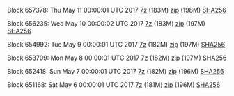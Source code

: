 Block 657378: Thu May 11 00:00:01 UTC 2017 [7z](https://transfer.sh/CNHw4/bootstrap.dat.20170511.7z) (183M) [zip](https://transfer.sh/Q9cYP/bootstrap.dat.20170511.zip) (198M) [SHA256](https://transfer.sh/qLRtI/sha256.txt)

Block 656235: Wed May 10 00:00:02 UTC 2017 [7z](https://transfer.sh/1STg1/bootstrap.dat.20170510.7z) (183M) [zip](https://transfer.sh/IgYff/bootstrap.dat.20170510.zip) (197M) [SHA256](https://transfer.sh/iEoa7/sha256.txt)

Block 654992: Tue May  9 00:00:01 UTC 2017 [7z](https://transfer.sh/lWKG2/bootstrap.dat.20170509.7z) (182M) [zip](https://transfer.sh/G88ov/bootstrap.dat.20170509.zip) (197M) [SHA256](https://transfer.sh/hyeaC/sha256.txt)

Block 653709: Mon May  8 00:00:01 UTC 2017 [7z](https://transfer.sh/iUudo/bootstrap.dat.20170508.7z) (182M) [zip](https://transfer.sh/CczJj/bootstrap.dat.20170508.zip) (197M) [SHA256](https://transfer.sh/aQt1o/sha256.txt)

Block 652418: Sun May  7 00:00:01 UTC 2017 [7z](https://transfer.sh/JYEVt/bootstrap.dat.20170507.7z) (182M) [zip](https://transfer.sh/2bsio/bootstrap.dat.20170507.zip) (196M) [SHA256](https://transfer.sh/ndEBj/sha256.txt)

Block 651168: Sat May  6 00:00:01 UTC 2017 [7z](https://transfer.sh/9REEW/bootstrap.dat.20170506.7z) (181M) [zip](https://transfer.sh/xmTtX/bootstrap.dat.20170506.zip) (196M) [SHA256](https://transfer.sh/efzdl/sha256.txt)
